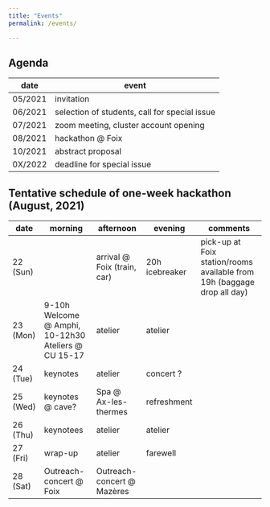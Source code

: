 ```yaml
---
title: "Events"
permalink: /events/

---
```


## Agenda 

| date | event |
|---------|---------|
|05/2021| invitation | 
|06/2021| selection of students, call for special issue |
|07/2021| zoom meeting, cluster account opening|
|08/2021| hackathon @ Foix|
|10/2021| abstract proposal|
|0X/2022| deadline for special issue|

## Tentative schedule of one-week hackathon (August, 2021)


| date | morning | afternoon | evening | comments |
|-------|--------|---------|---------| ---------|
| 22 (Sun) | | arrival @ Foix (train, car) | 20h icebreaker | pick-up at Foix station/rooms available from 19h (baggage drop all day) |
| 23 (Mon) | 9-10h Welcome @ Amphi, 10-12h30 Ateliers @ CU 15-17 | atelier| atelier | |
| 24 (Tue) | keynotes | atelier | concert ? | |
| 25 (Wed) | keynotes @ cave? | Spa @ Ax-les-thermes | refreshment ||
| 26 (Thu) | keynotees | atelier | atelier | |
| 27 (Fri) | wrap-up | atelier | farewell ||
| 28 (Sat) | Outreach-concert @ Foix | Outreach-concert @ Mazères | | |
